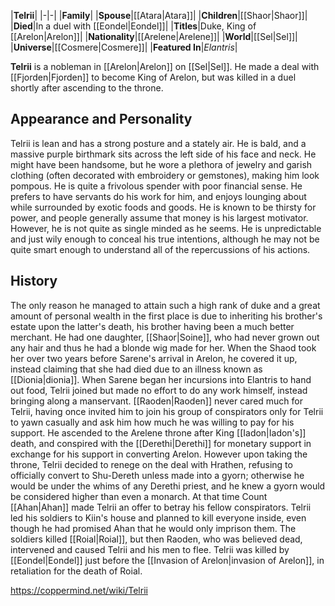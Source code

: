 |**Telrii**|
|-|-|
|**Family**|
|**Spouse**|[[Atara\|Atara]]|
|**Children**|[[Shaor\|Shaor]]|
|**Died**|In a duel with [[Eondel\|Eondel]]|
|**Titles**|Duke, King of [[Arelon\|Arelon]]|
|**Nationality**|[[Arelene\|Arelene]]|
|**World**|[[Sel\|Sel]]|
|**Universe**|[[Cosmere\|Cosmere]]|
|**Featured In**|*Elantris*|

**Telrii** is a nobleman in [[Arelon\|Arelon]] on [[Sel\|Sel]]. He made a deal with [[Fjorden\|Fjorden]] to become King of Arelon, but was killed in a duel shortly after ascending to the throne.

## Appearance and Personality
Telrii is lean and has a strong posture and a stately air. He is bald, and a massive purple birthmark sits across the left side of his face and neck. He might have been handsome, but he wore a plethora of jewelry and garish clothing (often decorated with embroidery or gemstones), making him look pompous.
He is quite a frivolous spender with poor financial sense. He prefers to have servants do his work for him, and enjoys lounging about while surrounded by exotic foods and goods. He is known to be thirsty for power, and people generally assume that money is his largest motivator. However, he is not quite as single minded as he seems. He is unpredictable and just wily enough to conceal his true intentions, although he may not be quite smart enough to understand all of the repercussions of his actions.

## History
The only reason he managed to attain such a high rank of duke and a great amount of personal wealth in the first place is due to inheriting his brother's estate upon the latter's death, his brother having been a much better merchant.
He had one daughter, [[Shaor\|Soine]], who had never grown out any hair and thus he had a blonde wig made for her. When the Shaod took her over two years before Sarene's arrival in Arelon, he covered it up, instead claiming that she had died due to an illness known as [[Dionia\|dionia]].
When Sarene began her incursions into Elantris to hand out food, Telrii joined but made no effort to do any work himself, instead bringing along a manservant.
[[Raoden\|Raoden]] never cared much for Telrii, having once invited him to join his group of conspirators only for Telrii to yawn casually and ask him how much he was willing to pay for his support.
He ascended to the Arelene throne after King [[Iadon\|Iadon's]] death, and conspired with the [[Derethi\|Derethi]] for monetary support in exchange for his support in converting Arelon. However upon taking the throne, Telrii decided to renege on the deal with Hrathen, refusing to officially convert to Shu-Dereth unless made into a gyorn; otherwise he would be under the whims of any Derethi priest, and he knew a gyorn would be considered higher than even a monarch. At that time Count [[Ahan\|Ahan]] made Telrii an offer to betray his fellow conspirators. Telrii led his soldiers to Kiin's house and planned to kill everyone inside, even though he had promised Ahan that he would only imprison them. The soldiers killed [[Roial\|Roial]], but then Raoden, who was believed dead, intervened and caused Telrii and his men to flee.
Telrii was killed by [[Eondel\|Eondel]] just before the [[Invasion of Arelon\|invasion of Arelon]], in retaliation for the death of Roial.



https://coppermind.net/wiki/Telrii